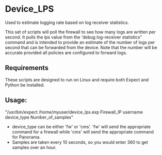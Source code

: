 # Device_LPS
Used to estimate logging rate based on log receiver statistics.

This set of scripts will poll the firewall to see how many logs are written per second. It pulls the lps value from the 'debug log-receiver statistics" command and is intended to provide an estimate of the number of logs per second that can be forwarded from the device. Note that the number will be accurate provided all policies are configured to forward logs.

## Requirements
These scripts are designed to run on Linux and require both Expect and Python be installed.

## Usage:

"/usr/bin/expect /home/myuser/device_lps.exp Firewall_IP username device_type Number_of_samples"

- device_type can be either 'fw' or 'cms'. 'fw' will send the appropriate command for a firewall while 'cms' will send the appropriate command for Panorama.
- Samples are taken every 10 seconds, so you would enter 360 to get samples over an hour.


